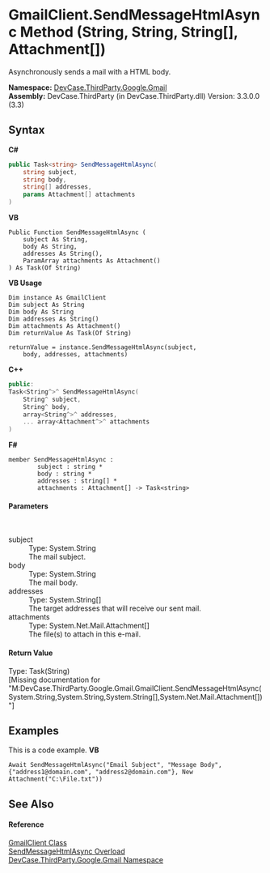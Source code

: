 # GmailClient.SendMessageHtmlAsync Method (String, String, String[], Attachment[])
 

Asynchronously sends a mail with a HTML body.

**Namespace:**&nbsp;<a href="N_DevCase_ThirdParty_Google_Gmail">DevCase.ThirdParty.Google.Gmail</a><br />**Assembly:**&nbsp;DevCase.ThirdParty (in DevCase.ThirdParty.dll) Version: 3.3.0.0 (3.3)

## Syntax

**C#**<br />
``` C#
public Task<string> SendMessageHtmlAsync(
	string subject,
	string body,
	string[] addresses,
	params Attachment[] attachments
)
```

**VB**<br />
``` VB
Public Function SendMessageHtmlAsync ( 
	subject As String,
	body As String,
	addresses As String(),
	ParamArray attachments As Attachment()
) As Task(Of String)
```

**VB Usage**<br />
``` VB Usage
Dim instance As GmailClient
Dim subject As String
Dim body As String
Dim addresses As String()
Dim attachments As Attachment()
Dim returnValue As Task(Of String)

returnValue = instance.SendMessageHtmlAsync(subject, 
	body, addresses, attachments)
```

**C++**<br />
``` C++
public:
Task<String^>^ SendMessageHtmlAsync(
	String^ subject, 
	String^ body, 
	array<String^>^ addresses, 
	... array<Attachment^>^ attachments
)
```

**F#**<br />
``` F#
member SendMessageHtmlAsync : 
        subject : string * 
        body : string * 
        addresses : string[] * 
        attachments : Attachment[] -> Task<string> 

```


#### Parameters
&nbsp;<dl><dt>subject</dt><dd>Type: System.String<br />The mail subject.</dd><dt>body</dt><dd>Type: System.String<br />The mail body.</dd><dt>addresses</dt><dd>Type: System.String[]<br />The target addresses that will receive our sent mail.</dd><dt>attachments</dt><dd>Type: System.Net.Mail.Attachment[]<br />The file(s) to attach in this e-mail.</dd></dl>

#### Return Value
Type: Task(String)<br />\[Missing <returns> documentation for "M:DevCase.ThirdParty.Google.Gmail.GmailClient.SendMessageHtmlAsync(System.String,System.String,System.String[],System.Net.Mail.Attachment[])"\]

## Examples
This is a code example. 
**VB**<br />
``` VB
Await SendMessageHtmlAsync("Email Subject", "Message Body", {"address1@domain.com", "address2@domain.com"}, New Attachment("C:\File.txt"))
```


## See Also


#### Reference
<a href="T_DevCase_ThirdParty_Google_Gmail_GmailClient">GmailClient Class</a><br /><a href="Overload_DevCase_ThirdParty_Google_Gmail_GmailClient_SendMessageHtmlAsync">SendMessageHtmlAsync Overload</a><br /><a href="N_DevCase_ThirdParty_Google_Gmail">DevCase.ThirdParty.Google.Gmail Namespace</a><br />